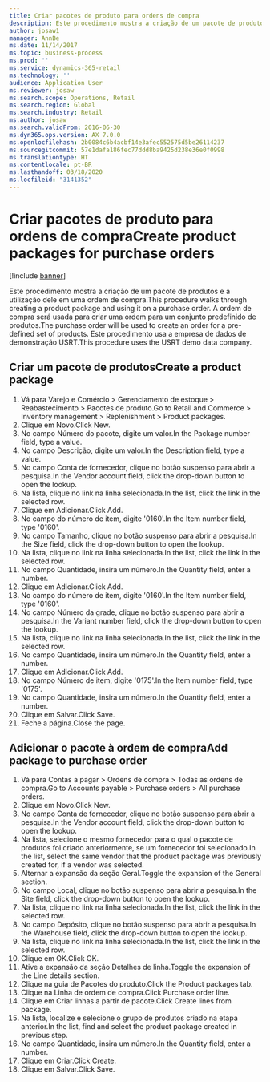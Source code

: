 ```yaml
---
title: Criar pacotes de produto para ordens de compra
description: Este procedimento mostra a criação de um pacote de produtos e a utilização dele em uma ordem de compra.
author: josaw1
manager: AnnBe
ms.date: 11/14/2017
ms.topic: business-process
ms.prod: ''
ms.service: dynamics-365-retail
ms.technology: ''
audience: Application User
ms.reviewer: josaw
ms.search.scope: Operations, Retail
ms.search.region: Global
ms.search.industry: Retail
ms.author: josaw
ms.search.validFrom: 2016-06-30
ms.dyn365.ops.version: AX 7.0.0
ms.openlocfilehash: 2b0084c6b4acbf14e3afec552575d5be26114237
ms.sourcegitcommit: 57e1dafa186fec77ddd8ba9425d238e36e0f0998
ms.translationtype: HT
ms.contentlocale: pt-BR
ms.lasthandoff: 03/18/2020
ms.locfileid: "3141352"
---
```

# <a name="create-product-packages-for-purchase-orders"></a><span data-ttu-id="17289-103">Criar pacotes de produto para ordens de compra</span><span class="sxs-lookup"><span data-stu-id="17289-103">Create product packages for purchase orders</span></span>

[!include [banner](../includes/banner.md)]

<span data-ttu-id="17289-104">Este procedimento mostra a criação de um pacote de produtos e a utilização dele em uma ordem de compra.</span><span class="sxs-lookup"><span data-stu-id="17289-104">This procedure walks through creating a product package and using it on a purchase order.</span></span> <span data-ttu-id="17289-105">A ordem de compra será usada para criar uma ordem para um conjunto predefinido de produtos.</span><span class="sxs-lookup"><span data-stu-id="17289-105">The purchase order will be used to create an order for a pre-defined set of products.</span></span> <span data-ttu-id="17289-106">Este procedimento usa a empresa de dados de demonstração USRT.</span><span class="sxs-lookup"><span data-stu-id="17289-106">This procedure uses the USRT demo data company.</span></span>


## <a name="create-a-product-package"></a><span data-ttu-id="17289-107">Criar um pacote de produtos</span><span class="sxs-lookup"><span data-stu-id="17289-107">Create a product package</span></span>
1. <span data-ttu-id="17289-108">Vá para Varejo e Comércio > Gerenciamento de estoque > Reabastecimento > Pacotes de produto.</span><span class="sxs-lookup"><span data-stu-id="17289-108">Go to Retail and Commerce > Inventory management > Replenishment > Product packages.</span></span>
2. <span data-ttu-id="17289-109">Clique em Novo.</span><span class="sxs-lookup"><span data-stu-id="17289-109">Click New.</span></span>
3. <span data-ttu-id="17289-110">No campo Número do pacote, digite um valor.</span><span class="sxs-lookup"><span data-stu-id="17289-110">In the Package number field, type a value.</span></span>
4. <span data-ttu-id="17289-111">No campo Descrição, digite um valor.</span><span class="sxs-lookup"><span data-stu-id="17289-111">In the Description field, type a value.</span></span>
5. <span data-ttu-id="17289-112">No campo Conta de fornecedor, clique no botão suspenso para abrir a pesquisa.</span><span class="sxs-lookup"><span data-stu-id="17289-112">In the Vendor account field, click the drop-down button to open the lookup.</span></span>
6. <span data-ttu-id="17289-113">Na lista, clique no link na linha selecionada.</span><span class="sxs-lookup"><span data-stu-id="17289-113">In the list, click the link in the selected row.</span></span>
7. <span data-ttu-id="17289-114">Clique em Adicionar.</span><span class="sxs-lookup"><span data-stu-id="17289-114">Click Add.</span></span>
8. <span data-ttu-id="17289-115">No campo do número de item, digite '0160'.</span><span class="sxs-lookup"><span data-stu-id="17289-115">In the Item number field, type '0160'.</span></span>
9. <span data-ttu-id="17289-116">No campo Tamanho, clique no botão suspenso para abrir a pesquisa.</span><span class="sxs-lookup"><span data-stu-id="17289-116">In the Size field, click the drop-down button to open the lookup.</span></span>
10. <span data-ttu-id="17289-117">Na lista, clique no link na linha selecionada.</span><span class="sxs-lookup"><span data-stu-id="17289-117">In the list, click the link in the selected row.</span></span>
11. <span data-ttu-id="17289-118">No campo Quantidade, insira um número.</span><span class="sxs-lookup"><span data-stu-id="17289-118">In the Quantity field, enter a number.</span></span>
12. <span data-ttu-id="17289-119">Clique em Adicionar.</span><span class="sxs-lookup"><span data-stu-id="17289-119">Click Add.</span></span>
13. <span data-ttu-id="17289-120">No campo do número de item, digite '0160'.</span><span class="sxs-lookup"><span data-stu-id="17289-120">In the Item number field, type '0160'.</span></span>
14. <span data-ttu-id="17289-121">No campo Número da grade, clique no botão suspenso para abrir a pesquisa.</span><span class="sxs-lookup"><span data-stu-id="17289-121">In the Variant number field, click the drop-down button to open the lookup.</span></span>
15. <span data-ttu-id="17289-122">Na lista, clique no link na linha selecionada.</span><span class="sxs-lookup"><span data-stu-id="17289-122">In the list, click the link in the selected row.</span></span>
16. <span data-ttu-id="17289-123">No campo Quantidade, insira um número.</span><span class="sxs-lookup"><span data-stu-id="17289-123">In the Quantity field, enter a number.</span></span>
17. <span data-ttu-id="17289-124">Clique em Adicionar.</span><span class="sxs-lookup"><span data-stu-id="17289-124">Click Add.</span></span>
18. <span data-ttu-id="17289-125">No campo Número de item, digite '0175'.</span><span class="sxs-lookup"><span data-stu-id="17289-125">In the Item number field, type '0175'.</span></span>
19. <span data-ttu-id="17289-126">No campo Quantidade, insira um número.</span><span class="sxs-lookup"><span data-stu-id="17289-126">In the Quantity field, enter a number.</span></span>
20. <span data-ttu-id="17289-127">Clique em Salvar.</span><span class="sxs-lookup"><span data-stu-id="17289-127">Click Save.</span></span>
21. <span data-ttu-id="17289-128">Feche a página.</span><span class="sxs-lookup"><span data-stu-id="17289-128">Close the page.</span></span>

## <a name="add-package-to-purchase-order"></a><span data-ttu-id="17289-129">Adicionar o pacote à ordem de compra</span><span class="sxs-lookup"><span data-stu-id="17289-129">Add package to purchase order</span></span>
1. <span data-ttu-id="17289-130">Vá para Contas a pagar > Ordens de compra > Todas as ordens de compra.</span><span class="sxs-lookup"><span data-stu-id="17289-130">Go to Accounts payable > Purchase orders > All purchase orders.</span></span>
2. <span data-ttu-id="17289-131">Clique em Novo.</span><span class="sxs-lookup"><span data-stu-id="17289-131">Click New.</span></span>
3. <span data-ttu-id="17289-132">No campo Conta de fornecedor, clique no botão suspenso para abrir a pesquisa.</span><span class="sxs-lookup"><span data-stu-id="17289-132">In the Vendor account field, click the drop-down button to open the lookup.</span></span>
4. <span data-ttu-id="17289-133">Na lista, selecione o mesmo fornecedor para o qual o pacote de produtos foi criado anteriormente, se um fornecedor foi selecionado.</span><span class="sxs-lookup"><span data-stu-id="17289-133">In the list, select the same vendor that the product package was previously created for, if a vendor was selected.</span></span>
5. <span data-ttu-id="17289-134">Alternar a expansão da seção Geral.</span><span class="sxs-lookup"><span data-stu-id="17289-134">Toggle the expansion of the General section.</span></span>
6. <span data-ttu-id="17289-135">No campo Local, clique no botão suspenso para abrir a pesquisa.</span><span class="sxs-lookup"><span data-stu-id="17289-135">In the Site field, click the drop-down button to open the lookup.</span></span>
7. <span data-ttu-id="17289-136">Na lista, clique no link na linha selecionada.</span><span class="sxs-lookup"><span data-stu-id="17289-136">In the list, click the link in the selected row.</span></span>
8. <span data-ttu-id="17289-137">No campo Depósito, clique no botão suspenso para abrir a pesquisa.</span><span class="sxs-lookup"><span data-stu-id="17289-137">In the Warehouse field, click the drop-down button to open the lookup.</span></span>
9. <span data-ttu-id="17289-138">Na lista, clique no link na linha selecionada.</span><span class="sxs-lookup"><span data-stu-id="17289-138">In the list, click the link in the selected row.</span></span>
10. <span data-ttu-id="17289-139">Clique em OK.</span><span class="sxs-lookup"><span data-stu-id="17289-139">Click OK.</span></span>
11. <span data-ttu-id="17289-140">Ative a expansão da seção Detalhes de linha.</span><span class="sxs-lookup"><span data-stu-id="17289-140">Toggle the expansion of the Line details section.</span></span>
12. <span data-ttu-id="17289-141">Clique na guia de Pacotes do produto.</span><span class="sxs-lookup"><span data-stu-id="17289-141">Click the Product packages tab.</span></span>
13. <span data-ttu-id="17289-142">Clique na Linha de ordem de compra.</span><span class="sxs-lookup"><span data-stu-id="17289-142">Click Purchase order line.</span></span>
14. <span data-ttu-id="17289-143">Clique em Criar linhas a partir de pacote.</span><span class="sxs-lookup"><span data-stu-id="17289-143">Click Create lines from package.</span></span>
15. <span data-ttu-id="17289-144">Na lista, localize e selecione o grupo de produtos criado na etapa anterior.</span><span class="sxs-lookup"><span data-stu-id="17289-144">In the list, find and select the product package created in previous step.</span></span>
16. <span data-ttu-id="17289-145">No campo Quantidade, insira um número.</span><span class="sxs-lookup"><span data-stu-id="17289-145">In the Quantity field, enter a number.</span></span>
17. <span data-ttu-id="17289-146">Clique em Criar.</span><span class="sxs-lookup"><span data-stu-id="17289-146">Click Create.</span></span>
18. <span data-ttu-id="17289-147">Clique em Salvar.</span><span class="sxs-lookup"><span data-stu-id="17289-147">Click Save.</span></span>

